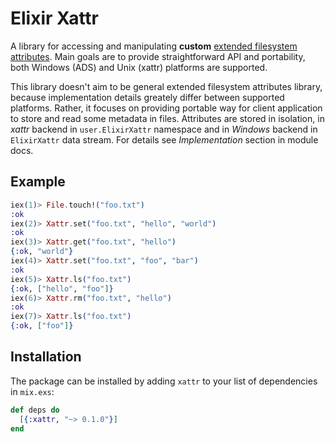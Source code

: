 # Elixir Xattr

A library for accessing and manipulating **custom** [extended filesystem attributes](https://en.wikipedia.org/wiki/Extended_file_attributes). Main goals are to provide straightforward API and portability, both Windows (ADS) and Unix (xattr) platforms are supported.

This library doesn't aim to be general extended filesystem attributes library, because implementation details greately differ between supported platforms. Rather, it focuses on providing portable way for client application to store and read some metadata in files. Attributes are stored in isolation, in *xattr* backend in `user.ElixirXattr` namespace and in *Windows* backend in `ElixirXattr` data stream. For details see *Implementation* section in module docs.

## Example

```elixir
iex(1)> File.touch!("foo.txt")
:ok
iex(2)> Xattr.set("foo.txt", "hello", "world")
:ok
iex(3)> Xattr.get("foo.txt", "hello")
{:ok, "world"}
iex(4)> Xattr.set("foo.txt", "foo", "bar")
:ok
iex(5)> Xattr.ls("foo.txt")
{:ok, ["hello", "foo"]}
iex(6)> Xattr.rm("foo.txt", "hello")
:ok
iex(7)> Xattr.ls("foo.txt")
{:ok, ["foo"]}
```

## Installation

The package can be installed by adding `xattr` to your list of dependencies in `mix.exs`:

```elixir
def deps do
  [{:xattr, "~> 0.1.0"}]
end
```
